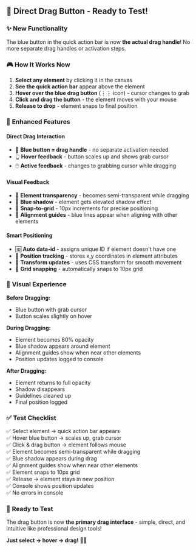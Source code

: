 ## 🎯 **Direct Drag Button - Ready to Test!**

### ✨ **New Functionality**

The blue button in the quick action bar is now **the actual drag handle**! No more separate drag handles or activation steps.

### 🎮 **How It Works Now**

1. **Select any element** by clicking it in the canvas
2. **See the quick action bar** appear above the element
3. **Hover over the blue drag button** (⋮⋮ icon) - cursor changes to grab
4. **Click and drag the button** - the element moves with your mouse
5. **Release to drop** - element snaps to final position

### 🔧 **Enhanced Features**

#### **Direct Drag Interaction**
- 🎯 **Blue button = drag handle** - no separate activation needed
- 👆 **Hover feedback** - button scales up and shows grab cursor
- 🖱️ **Active feedback** - changes to grabbing cursor while dragging

#### **Visual Feedback**
- 👻 **Element transparency** - becomes semi-transparent while dragging
- 🌟 **Blue shadow** - element gets elevated shadow effect
- 📐 **Snap-to-grid** - 10px increments for precise positioning
- 📏 **Alignment guides** - blue lines appear when aligning with other elements

#### **Smart Positioning**
- 🆔 **Auto data-id** - assigns unique ID if element doesn't have one
- 📍 **Position tracking** - stores x,y coordinates in element attributes
- 🔄 **Transform updates** - uses CSS transform for smooth movement
- 🎯 **Grid snapping** - automatically snaps to 10px grid

### 🎨 **Visual Experience**

**Before Dragging:**
- Blue button with grab cursor
- Button scales slightly on hover

**During Dragging:**
- Element becomes 80% opacity
- Blue shadow appears around element
- Alignment guides show when near other elements
- Position updates logged to console

**After Dragging:**
- Element returns to full opacity
- Shadow disappears
- Guidelines cleaned up
- Final position logged

### ✅ **Test Checklist**

✅ Select element → quick action bar appears  
✅ Hover blue button → scales up, grab cursor  
✅ Click & drag button → element follows mouse  
✅ Element becomes semi-transparent while dragging  
✅ Blue shadow appears during drag  
✅ Alignment guides show when near other elements  
✅ Element snaps to 10px grid  
✅ Release → element stays in new position  
✅ Console shows position updates  
✅ No errors in console  

### 🚀 **Ready to Test**

The drag button is now **the primary drag interface** - simple, direct, and intuitive like professional design tools!

**Just select → hover → drag!** 🎉✨